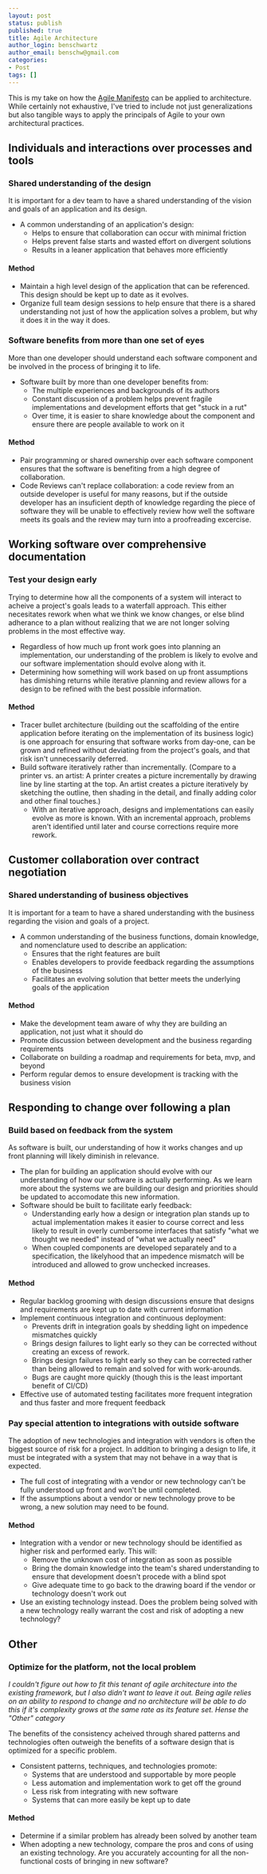 ```yaml
---
layout: post
status: publish
published: true
title: Agile Architecture
author_login: benschwartz
author_email: benschw@gmail.com
categories:
- Post
tags: []
---
```


This is my take on how the [Agile Manifesto](https://agilemanifesto.org/) can be applied to architecture. While certainly not exhaustive,
I've tried to include not just generalizations but also tangible ways to apply the principals of Agile to your own architectural practices.

<!--more-->

## Individuals and interactions over processes and tools

### Shared understanding of the design
It is important for a dev team to have a shared understanding of the vision and
goals of an application and its design.

* A common understanding of an application's design:
	* Helps to ensure that collaboration can occur with minimal friction
	* Helps prevent false starts and wasted effort on divergent solutions
	* Results in a leaner application that behaves more efficiently

#### Method
* Maintain a high level design of the application that can be referenced. This design
  should be kept up to date as it evolves.
* Organize full team design sessions to help ensure that there is a shared understanding
  not just of how the application solves a problem, but why it does it in the way it does.

### Software benefits from more than one set of eyes
More than one developer should understand each software component and be involved in the
process of bringing it to life.

* Software built by more than one developer benefits from:
	* The multiple experiences and backgrounds of its authors
	* Constant discussion of a problem helps prevent fragile implementations and
	  development efforts that get "stuck in a rut"
	* Over time, it is easier to share knowledge about the component and ensure
	  there are people available to work on it

#### Method
* Pair programming or shared ownership over each software component ensures
  that the software is benefiting from a high degree of collaboration.
* Code Reviews can't replace collaboration: a code review from an outside developer
  is useful for many reasons, but if the outside developer has an insuficient
  depth of knowledge regarding the piece of software they will be unable to effectively
  review how well the software meets its goals and the review may turn into a proofreading excercise.

## Working software over comprehensive documentation

### Test your design early
Trying to determine how all the components of a system will interact to acheive
a project's goals leads to a waterfall approach. This either necesitates
rework when what we think we know changes, or else blind adherance to a plan without
realizing that we are not longer solving problems in the most effective way.

* Regardless of how much up front work goes into planning an implementation, our
  understanding of the problem is likely to evolve and our software implementation
  should evolve along with it.
* Determining how something will work based on up front assumptions has dimishing returns
  while iterative planning and review allows for a design to be refined with
  the best possible information.

#### Method
* Tracer bullet architecture (building out the scaffolding of the entire application
  before iterating on the implementation of its business logic) is one approach
  for ensuring that software works from day-one, can be grown and refined without
  deviating from the project's goals, and that risk isn't unnecessarily deferred.
* Build software iteratively rather than incrementally. (Compare to a printer
  vs. an artist: A printer creates a picture incrementally by drawing line by line
  starting at the top. An artist creates a picture iteratively by sketching the outline,
  then shading in the detail, and finally adding color and other final touches.)
	* With an iterative approach, designs and implementations can easily evolve
	  as more is known. With an incremental approach, problems aren't identified
	  until later and course corrections require more rework.

## Customer collaboration over contract negotiation

### Shared understanding of business objectives
It is important for a team to have a shared understanding with the business
regarding the vision and goals of a project.

* A common understanding of the business functions, domain knowledge, and nomenclature used to describe an application:
	* Ensures that the right features are built
	* Enables developers to provide feedback regarding the assumptions of the business
	* Facilitates an evolving solution that better meets the underlying goals of the application

#### Method
* Make the development team aware of why they are building an application, not just what it should do
* Promote discussion between development and the business regarding requirements
* Collaborate on building a roadmap and requirements for beta, mvp, and beyond
* Perform regular demos to ensure development is tracking with the business vision

## Responding to change over following a plan

### Build based on feedback from the system
As software is built, our understanding of how it works changes and up front planning
will likely diminish in relevance.

* The plan for building an application should evolve with our understanding of how our
  software is actually performing. As we learn more about the systems we are building
  our design and priorities should be updated to accomodate this new information.
* Software should be built to facilitate early feedback:
	* Understanding early how a design or integration plan stands up to actual
	  implementation makes it easier to course correct and less likely to result in
	  overly cumbersome interfaces that satisfy "what we thought we needed"
	  instead of "what we actually need"
	* When coupled components are developed separately and to a specification,
	  the likelyhood that an impedence mismatch will be introduced and allowed to
	  grow unchecked increases.

#### Method
* Regular backlog grooming with design discussions ensure that designs and requirements
  are kept up to date with current information
* Implement continuous integration and continuous deployment:
	* Prevents drift in integration goals by shedding light on impedence mismatches quickly
	* Brings design failures to light early so they can be corrected without creating
	  an excess of rework.
	* Brings design failures to light early so they can be corrected rather than
	  being allowed to remain and solved for with work-arounds.
	* Bugs are caught more quickly (though this is the least important benefit of CI/CD)
* Effective use of automated testing facilitates more frequent integration and thus
  faster and more frequent feedback

### Pay special attention to integrations with outside software
The adoption of new technologies and integration with vendors is often the biggest
source of risk for a project. In addition to bringing a design to life, it must
be integrated with a system that may not behave in a way that is expected.

* The full cost of integrating with a vendor or new technology can't be
  fully understood up front and won't be until completed.
* If the assumptions about a vendor or new technology prove to be wrong, a new
  solution may need to be found.

#### Method
* Integration with a vendor or new technology should be identified as higher
  risk and performed early. This will:
	* Remove the unknown cost of integration as soon as possible
	* Bring the domain knowledge into the team's shared understanding to ensure
	  that development doesn't procede with a blind spot
	* Give adequate time to go back to the drawing board if the vendor or
	  technology doesn't work out
* Use an existing technology instead. Does the problem being solved with a new
  technology really warrant the cost and risk of adopting a new technology?

## Other
### Optimize for the platform, not the local problem
_I couldn't figure out how to fit this tenant of agile architecture into the existing framework, but I also didn't want
to leave it out. Being agile relies on an ability to respond to change and no architecture
will be able to do this if it's complexity grows at the same rate as its feature set. Hense the "Other" category_

The benefits of the consistency acheived through shared patterns and technologies
often outweigh the benefits of a software design that is optimized for a specific
problem.

* Consistent patterns, techniques, and technologies promote:
	* Systems that are understood and supportable by more people
	* Less automation and implementation work to get off the ground
	* Less risk from integrating with new software
	* Systems that can more easily be kept up to date

#### Method
* Determine if a similar problem has already been solved by another team
* When adopting a new technology, compare the pros and cons of using an existing
  technology. Are you accurately accounting for all the non-functional costs of
  bringing in new software?
